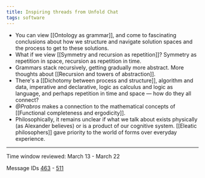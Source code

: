 ```yaml
---
title: Inspiring threads from Unfold Chat
tags: software
---
```


* You can view [[Ontology as grammar]], and come to fascinating conclusions about how we structure and navigate solution spaces and the process to get to these solutions.
* What if we view [[Symmetry and recursion as repetition]]? Symmetry as repetition in space, recursion as repetition in time.
* Grammars stack recursively, getting gradually more abstract. More thoughts about [[Recursion and towers of abstraction]].
* There's a [[Dichotomy between process and structure]], algorithm and data, imperative and declarative, logic as calculus and logic as language, and perhaps repetition in time and space — how do they all connect?
* _@Prabros_ makes a connection to the mathematical concepts of [[Functional completeness and ergodicity]].
* Philosophically, it remains unclear if what we talk about exists physically (as Alexander believes) or is a product of our cognitive system. [[Eleatic philosophers]] gave priority to the world of forms over everyday experience.

---

Time window reviewed: March 13 - March 22

Message IDs [463](https://t.me/nature_of_order_chat/463) - [511](https://t.me/nature_of_order_chat/511)